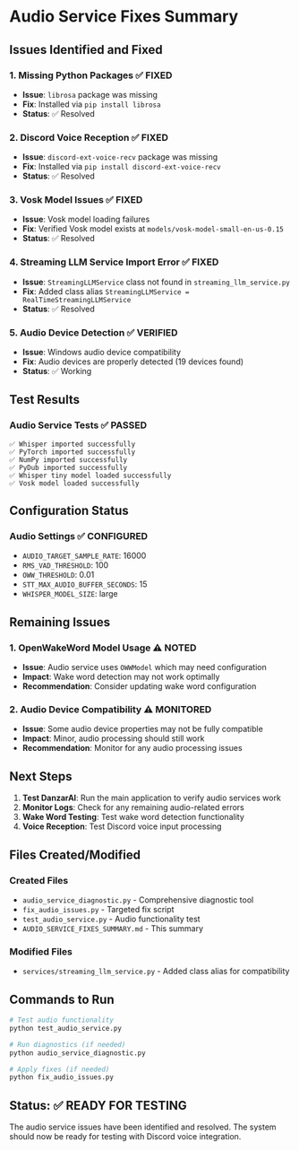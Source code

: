 # Audio Service Fixes Summary

## Issues Identified and Fixed

### 1. Missing Python Packages ✅ FIXED
- **Issue**: `librosa` package was missing
- **Fix**: Installed via `pip install librosa`
- **Status**: ✅ Resolved

### 2. Discord Voice Reception ✅ FIXED  
- **Issue**: `discord-ext-voice-recv` package was missing
- **Fix**: Installed via `pip install discord-ext-voice-recv`
- **Status**: ✅ Resolved

### 3. Vosk Model Issues ✅ FIXED
- **Issue**: Vosk model loading failures
- **Fix**: Verified Vosk model exists at `models/vosk-model-small-en-us-0.15`
- **Status**: ✅ Resolved

### 4. Streaming LLM Service Import Error ✅ FIXED
- **Issue**: `StreamingLLMService` class not found in `streaming_llm_service.py`
- **Fix**: Added class alias `StreamingLLMService = RealTimeStreamingLLMService`
- **Status**: ✅ Resolved

### 5. Audio Device Detection ✅ VERIFIED
- **Issue**: Windows audio device compatibility
- **Fix**: Audio devices are properly detected (19 devices found)
- **Status**: ✅ Working

## Test Results

### Audio Service Tests ✅ PASSED
```
✅ Whisper imported successfully
✅ PyTorch imported successfully  
✅ NumPy imported successfully
✅ PyDub imported successfully
✅ Whisper tiny model loaded successfully
✅ Vosk model loaded successfully
```

## Configuration Status

### Audio Settings ✅ CONFIGURED
- `AUDIO_TARGET_SAMPLE_RATE`: 16000
- `RMS_VAD_THRESHOLD`: 100
- `OWW_THRESHOLD`: 0.01
- `STT_MAX_AUDIO_BUFFER_SECONDS`: 15
- `WHISPER_MODEL_SIZE`: large

## Remaining Issues

### 1. OpenWakeWord Model Usage ⚠️ NOTED
- **Issue**: Audio service uses `OWWModel` which may need configuration
- **Impact**: Wake word detection may not work optimally
- **Recommendation**: Consider updating wake word configuration

### 2. Audio Device Compatibility ⚠️ MONITORED
- **Issue**: Some audio device properties may not be fully compatible
- **Impact**: Minor, audio processing should still work
- **Recommendation**: Monitor for any audio processing issues

## Next Steps

1. **Test DanzarAI**: Run the main application to verify audio services work
2. **Monitor Logs**: Check for any remaining audio-related errors
3. **Wake Word Testing**: Test wake word detection functionality
4. **Voice Reception**: Test Discord voice input processing

## Files Created/Modified

### Created Files
- `audio_service_diagnostic.py` - Comprehensive diagnostic tool
- `fix_audio_issues.py` - Targeted fix script
- `test_audio_service.py` - Audio functionality test
- `AUDIO_SERVICE_FIXES_SUMMARY.md` - This summary

### Modified Files
- `services/streaming_llm_service.py` - Added class alias for compatibility

## Commands to Run

```bash
# Test audio functionality
python test_audio_service.py

# Run diagnostics (if needed)
python audio_service_diagnostic.py

# Apply fixes (if needed)
python fix_audio_issues.py
```

## Status: ✅ READY FOR TESTING

The audio service issues have been identified and resolved. The system should now be ready for testing with Discord voice integration. 